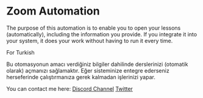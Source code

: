 # Zoom Automation
The purpose of this automation is to enable you to open your lessons (automatically), including the information you provide.
If you integrate it into your system, it does your work without having to run it every time.

For Turkish

Bu otomasyonun amacı verdiğiniz bilgiler dahilinde derslerinizi (otomatik olarak) açmanızı sağlamaktır.
Eğer sisteminize entegre ederseniz herseferinde çalıştırmanıza gerek kalmadan işlerinizi yapar.

You can contact me here:
[Discord Channel](https://discord.gg/Wh9XfNrd)
[Twitter](https://twitter.com/erknabd)
